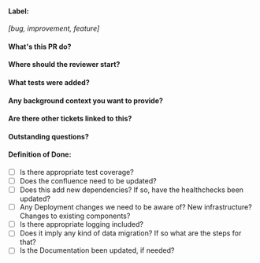 #### Label: ####
_[bug, improvement, feature]_
#### What's this PR do?

#### Where should the reviewer start?

#### What tests were added?

#### Any background context you want to provide?

#### Are there other tickets linked to this?

#### Outstanding questions?

#### Definition of Done:
- [ ] Is there appropriate test coverage?
- [ ] Does the confluence need to be updated?
- [ ] Does this add new dependencies? If so, have the healthchecks been updated?
- [ ] Any Deployment changes we need to be aware of? New infrastructure? Changes to existing components?
- [ ] Is there appropriate logging included?
- [ ] Does it imply any kind of data migration? If so what are the steps for that?
- [ ] Is the Documentation been updated, if needed?
